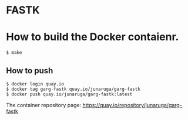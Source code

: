 # FASTK

# How to build the Docker contaienr.

```
$ make
```

## How to push

```
$ docker login quay.io
$ docker tag garg-fastk quay.io/junaruga/garg-fastk
$ docker push quay.io/junaruga/garg-fastk:latest
```

The container repository page: https://quay.io/repository/junaruga/garg-fastk

